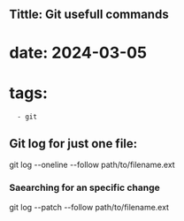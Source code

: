 
## Tittle: Git usefull commands 
# date: 2024-03-05
# tags: 
      - git



## Git log for just one file:

git log --oneline --follow path/to/filename.ext


### Saearching for an specific change
git log --patch --follow path/to/filename.ext

